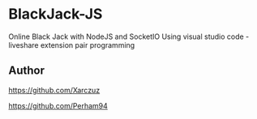 # BlackJack-JS
Online Black Jack with NodeJS and SocketIO
Using visual studio code - liveshare extension pair programming
## Author
https://github.com/Xarczuz

https://github.com/Perham94
